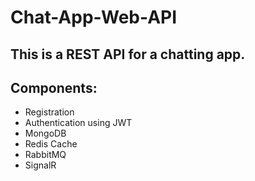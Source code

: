 # Chat-App-Web-API

## This is a REST API for a chatting app.
## Components:
  - Registration
  - Authentication using JWT
  - MongoDB
  - Redis Cache
  - RabbitMQ
  - SignalR
